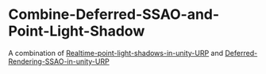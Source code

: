 # Combine-Deferred-SSAO-and-Point-Light-Shadow

A combination of [Realtime-point-light-shadows-in-unity-URP](https://github.com/Minghou-Lei/Realtime-point-light-shadows-in-unity-URP) and [Deferred-Rendering-SSAO-in-unity-URP](https://github.com/Minghou-Lei/Deferred-Rendering-SSAO-in-unity-URP)
